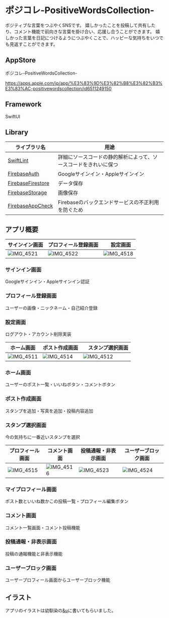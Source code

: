 # ポジコレ-PositiveWordsCollection-
ポジティブな言葉をつぶやくSNSです。
嬉しかったことを投稿して共有したり、コメント機能で前向きな言葉を掛け合い、応援し合うことができます。
嬉しかった言葉を日記につけるようにつぶやくことで、ハッピーな気持ちをいつでも見返すことができます。

## AppStore
ポジコレ-PositiveWordsCollection-

https://apps.apple.com/jp/app/%E3%83%9D%E3%82%B8%E3%82%B3%E3%83%AC-positivewordscollection/id6511249150
## Framework
SwiftUI

## Library
| ライブラリ名  | 用途 |
| ------------- | ------------- |
| [SwiftLint](https://github.com/realm/realm-swift) | 詳細にソースコードの静的解析によって、ソースコードをきれいに保つ |
| [FirebaseAuth](https://github.com/firebase/firebase-ios-sdk)  | Googleサインイン・Appleサインイン   |
| [FirebaseFirestore](https://github.com/firebase/firebase-ios-sdk)  | データ保存 |
| [FirebaseStorage](https://github.com/firebase/firebase-ios-sdk) | 画像保存  |
| [FirebaseAppCheck](https://github.com/firebase/firebase-ios-sdk)  | Firebaseのバックエンドサービスの不正利用を防ぐため  |

## アプリ概要

| サインイン画面  | プロフィール登録画面 |　設定画面 |
| ------------- | ------------- | ------------- |
| ![IMG_4521](https://github.com/user-attachments/assets/abe54dc3-3f20-4b7e-aa1b-61b1ef0cd03b) | ![IMG_4522](https://github.com/user-attachments/assets/23460a8b-4ec7-4560-944b-c38fb46de806) | ![IMG_4518](https://github.com/user-attachments/assets/7ba710c2-30f7-4710-a358-ee417948f1d0) |
### サインイン画面
Googleサインイン・Appleサインイン認証
### プロフィール登録画面
ユーザーの画像・ニックネーム・自己紹介登録
### 設定画面
ログアウト・アカウント削除実装


| ホーム画面 | ポスト作成画面 |　スタンプ選択画面 |
| ------------- | ------------- | ------------- | 
| ![IMG_4511](https://github.com/user-attachments/assets/400eea1d-7ca9-4d7b-b0ed-5e219b9c6a22) | ![IMG_4514](https://github.com/user-attachments/assets/7d917c92-112a-482d-a840-e096fb758257) | ![IMG_4512](https://github.com/user-attachments/assets/7b4865c5-eefe-4c06-9c2f-f965da130d87) |
### ホーム画面
ユーザーのポスト一覧・いいねボタン・コメントボタン
### ポスト作成画面
スタンプを追加・写真を追加・投稿内容追加
### スタンプ選択画面
今の気持ちに一番近いスタンプを選択


| プロフィール画面  | コメント画面 | 投稿通報・非表示画面 | ユーザーブロック画面 |
| ------------- | ------------- | ------------- | ------------- |
|  ![IMG_4515](https://github.com/user-attachments/assets/89c89240-6073-4cfa-be3e-dc3c3ba56f5c) | ![IMG_4516](https://github.com/user-attachments/assets/740a7839-0174-475a-891c-61907854a1f8) | ![IMG_4523](https://github.com/user-attachments/assets/84511d46-0f40-4c6a-8e3f-962bd3152d63) | ![IMG_4524](https://github.com/user-attachments/assets/1e797cb1-369e-4cdc-8e7f-837920b9ec0d) |
### マイプロフィール画面
ポスト数といいね数かこの投稿一覧・プロフィール編集ボタン
### コメント画面
コメント一覧画面・コメント投稿機能
### 投稿通報・非表示画面
投稿の通報機能と非表示機能
### ユーザーブロック画面
ユーザープロフィール画面からユーザーブロック機能
## イラスト
アプリのイラストは幼馴染の[&u](https://x.com/a75466395)に書いてもらいました。
